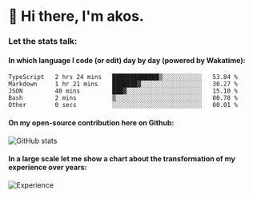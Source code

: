 # 👋 Hi there, I'm akos. 


### Let the stats talk:


#### In which language I code (or edit) day by day (powered by Wakatime): 

<!--START_SECTION:waka-->

```text
TypeScript   2 hrs 24 mins   █████████████▒░░░░░░░░░░░   53.84 %
Markdown     1 hr 21 mins    ███████▓░░░░░░░░░░░░░░░░░   30.27 %
JSON         40 mins         ███▓░░░░░░░░░░░░░░░░░░░░░   15.10 %
Bash         2 mins          ▒░░░░░░░░░░░░░░░░░░░░░░░░   00.78 %
Other        0 secs          ░░░░░░░░░░░░░░░░░░░░░░░░░   00.01 %
```

<!--END_SECTION:waka-->

#### On my open-source contribution here on Github:
 
![GitHub stats](https://github-readme-stats.vercel.app/api?username=akosbalasko)

#### In a large scale let me show a chart about the transformation of my experience over years:   

![Experience](https://cr-skills-chart-widget.azurewebsites.net/api/api?username=akosbalasko)
